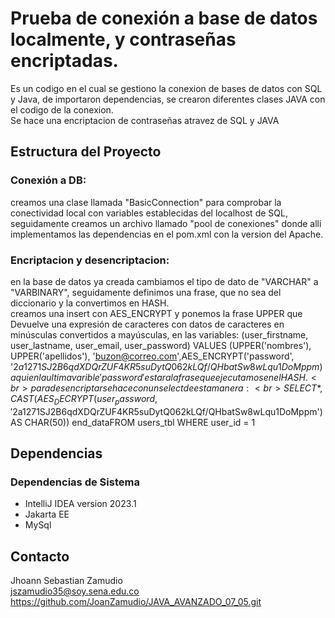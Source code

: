 # Prueba de conexión a base de datos localmente, y contraseñas encriptadas.

Es un codigo en el cual se gestiono la conexion de bases de datos con SQL y Java, de importaron dependencias, se crearon diferentes clases JAVA con el codigo de la conexion. <br>
Se hace una encriptacion de contraseñas atravez de SQL y JAVA

## Estructura del Proyecto

### Conexión a DB:
creamos una clase llamada "BasicConnection" para comprobar la conectividad local con variables establecidas del localhost de SQL, seguidamente creamos un archivo llamado "pool de conexiones" donde alli implementamos las dependencias en el pom.xml con la version del Apache.



  
### Encriptacion y desencriptacion:
 en la base de datos ya creada cambiamos el tipo de dato de "VARCHAR" a "VARBINARY", seguidamente definimos una frase, que no sea del diccionario y la convertimos en HASH. <br>
 creamos una insert con AES_ENCRYPT y ponemos la frase UPPER que Devuelve una expresión de caracteres con datos de caracteres en minúsculas convertidos a mayúsculas, en las variables: (user_firstname, user_lastname, user_email, user_password) VALUES (UPPER('nombres'), UPPER('apellidos'), 'buzon@correo.com',AES_ENCRYPT('password', '$2a$12$71SJ2B6qdXDQrZUF4KR5suDytQ062kLQf/QHbatSw8wLqu1DoMppm) aqui en la ultima varible 'password' estara la frase que ejecutamos en el HASH. <br>
para desencriptar se hace con un select de estamanera: <br>
SELECT *, CAST(AES_DECRYPT(user_password, '$2a$12$71SJ2B6qdXDQrZUF4KR5suDytQ062kLQf/QHbatSw8wLqu1DoMppm') AS CHAR(50)) end_dataFROM users_tbl WHERE user_id = 1

## Dependencias

### Dependencias de Sistema
- IntelliJ IDEA version 2023.1 <br>
- Jakarta EE <br>
- MySql

## Contacto
Jhoann Sebastian Zamudio <br>
jszamudio35@soy.sena.edu.co <br>
https://github.com/JoanZamudio/JAVA_AVANZADO_07_05.git
